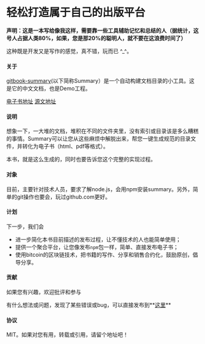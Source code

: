 # 轻松打造属于自己的出版平台

**声明：这是一本写给像我这样，需要靠一些工具辅助记忆和总结的人（据统计，这号人占据人类80%，如果，您是那20%的聪明人，就不要在这浪费时间了）**

这种既是开发又是写作的感觉，真不错，玩而已 ^_^。

#### 关于

[gitbook-summary](https://github.com/imfly/gitbook-summary)(以下简称Summary）是一个自动构建文档目录的小工具。这是它的中文文档，也是Demo工程。

[电子书地址](http://imfly.github.io/how-to-create-self-publishing-platform) 
[源文地址](https://github.com/imfly/how-to-create-self-publishing-platform)

#### 说明

想象一下，一大堆的文档，堆积在不同的文件夹里，没有索引或目录该是多么糟糕的事情。Summary可以让您从这些麻烦中解脱出来，帮您一键生成规范的目录文件，并转化为电子书（html、pdf等格式）。

本书，就是这么生成的，同时也要告诉您这个完整的实现过程。

#### 对象

目前，主要针对技术人员，要求了解node.js，会用npm安装summary。另外，简单的git操作也要会，玩过github.com更好。

#### 计划

下一步，我们会

* 进一步简化本书目前描述的发布过程，让不懂技术的人也能简单使用；
* 提供一个聚合平台，让您像发布`npm`包一样，简单、直接发布电子书；
* 使用bitcoin的区块链技术，把书籍的写作、分享和销售合约化，鼓励原创，倡导分享。

#### 贡献

如果您有兴趣，欢迎批评和参与

有什么想法或问题，发现了某些错误或bug，可以直接发布到**[这里](https://github.com/imfly/gitbook-summary)**

#### 协议

MIT。如果对您有用，转载或引用，请留个地址吧！
